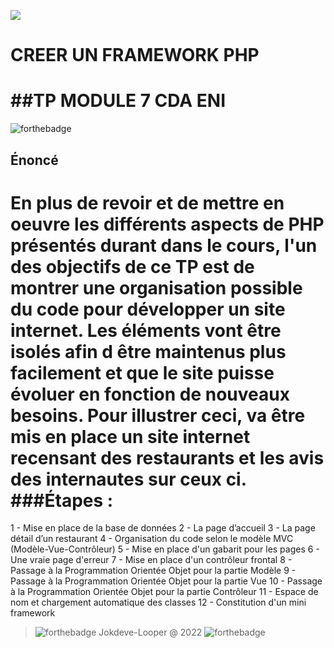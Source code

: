 ![](https://www.eni-training.com/logos/eni-group-home.png)
# CREER UN FRAMEWORK PHP
##TP MODULE 7 CDA ENI
=============
![forthebadge](https://forthebadge.com/images/badges/it-works-why.svg)
## Énoncé
En plus de revoir et de mettre en oeuvre les différents aspects de PHP présentés durant dans le cours, l'un des objectifs de ce TP est de montrer une organisation possible du code pour développer un site internet. Les éléments vont être isolés afin d être maintenus plus facilement et que le site puisse évoluer en fonction de nouveaux besoins.
Pour illustrer ceci, va être mis en place un site internet recensant des restaurants et les avis des internautes sur ceux ci.
###Étapes :
=============
1 - Mise en place de la base de données
2 - La page d’accueil
3 - La page détail d’un restaurant
4 - Organisation du code selon le modèle MVC (Modèle-Vue-Contrôleur)
5 - Mise en place d'un gabarit pour les pages
6 - Une vraie page d'erreur
7 - Mise en place d'un contrôleur frontal
8 - Passage à la Programmation Orientée Objet pour la partie Modèle
9 - Passage à la Programmation Orientée Objet pour la partie Vue
10 - Passage à la Programmation Orientée Objet pour la partie Contrôleur
11 - Espace de nom et chargement automatique des classes
12 - Constitution d'un mini framework
>![forthebadge](https://forthebadge.com/images/badges/built-with-love.svg) Jokdeve-Looper @ 2022 ![forthebadge](https://forthebadge.com/images/badges/built-with-love.svg)